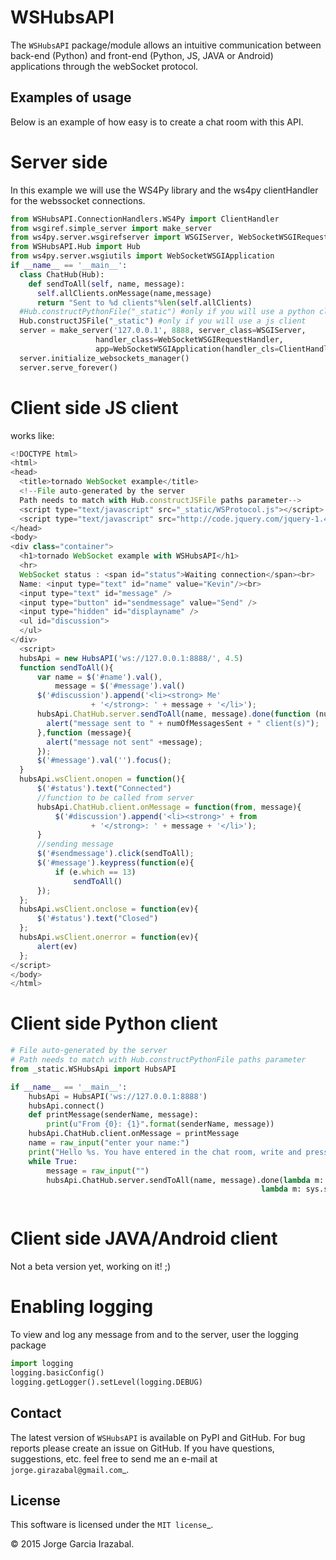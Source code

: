 WSHubsAPI
================================================

The ``WSHubsAPI`` package/module allows an intuitive communication between back-end (Python) and front-end (Python, JS, JAVA or Android) applications through the webSocket protocol.

Examples of usage
-----------------
Below is an example of how easy is to create a chat room with this API.

Server side
===========
In this example we will use the WS4Py library and the ws4py clientHandler for the webssocket connections.

```python
from WSHubsAPI.ConnectionHandlers.WS4Py import ClientHandler
from wsgiref.simple_server import make_server
from ws4py.server.wsgirefserver import WSGIServer, WebSocketWSGIRequestHandler
from WSHubsAPI.Hub import Hub
from ws4py.server.wsgiutils import WebSocketWSGIApplication
if __name__ == '__main__':
  class ChatHub(Hub):
    def sendToAll(self, name, message):
      self.allClients.onMessage(name,message)
      return "Sent to %d clients"%len(self.allClients)
  #Hub.constructPythonFile("_static") #only if you will use a python client
  Hub.constructJSFile("_static") #only if you will use a js client
  server = make_server('127.0.0.1', 8888, server_class=WSGIServer,
                   handler_class=WebSocketWSGIRequestHandler,
                   app=WebSocketWSGIApplication(handler_cls=ClientHandler))
  server.initialize_websockets_manager()
  server.serve_forever()
```
    
Client side JS client
=====================
works like:

```javascript
<!DOCTYPE html>
<html>
<head>
  <title>tornado WebSocket example</title>
  <!--File auto-generated by the server
  Path needs to match with Hub.constructJSFile paths parameter-->
  <script type="text/javascript" src="_static/WSProtocol.js"></script>
  <script type="text/javascript" src="http://code.jquery.com/jquery-1.4.2.js"></script>
</head>
<body>
<div class="container">
  <h1>tornado WebSocket example with WSHubsAPI</h1>
  <hr>
  WebSocket status : <span id="status">Waiting connection</span><br>
  Name: <input type="text" id="name" value="Kevin"/><br>
  <input type="text" id="message" />
  <input type="button" id="sendmessage" value="Send" />
  <input type="hidden" id="displayname" />
  <ul id="discussion">
  </ul>
</div>
  <script>
  hubsApi = new HubsAPI('ws://127.0.0.1:8888/', 4.5)
  function sendToAll(){
      var name = $('#name').val(),
          message = $('#message').val()
      $('#discussion').append('<li><strong> Me'
                  + '</strong>: ' + message + '</li>');
      hubsApi.ChatHub.server.sendToAll(name, message).done(function (numOfMessagesSent){
        alert("message sent to " + numOfMessagesSent + " client(s)");
      },function (message){
        alert("message not sent" +message);
      });
      $('#message').val('').focus();
  }
  hubsApi.wsClient.onopen = function(){
      $('#status').text("Connected")
      //function to be called from server
      hubsApi.ChatHub.client.onMessage = function(from, message){
          $('#discussion').append('<li><strong>' + from
                  + '</strong>: ' + message + '</li>');
      }
      //sending message
      $('#sendmessage').click(sendToAll);
      $('#message').keypress(function(e){
          if (e.which == 13)
              sendToAll()
      });
  };
  hubsApi.wsClient.onclose = function(ev){
      $('#status').text("Closed")
  };
  hubsApi.wsClient.onerror = function(ev){
      alert(ev)
  };
</script>
</body>
</html>
```

Client side Python client
=====================

```python
# File auto-generated by the server
# Path needs to match with Hub.constructPythonFile paths parameter
from _static.WSHubsApi import HubsAPI

if __name__ == '__main__':
    hubsApi = HubsAPI('ws://127.0.0.1:8888')
    hubsApi.connect()
    def printMessage(senderName, message):
        print(u"From {0}: {1}".format(senderName, message))
    hubsApi.ChatHub.client.onMessage = printMessage
    name = raw_input("enter your name:")
    print("Hello %s. You have entered in the chat room, write and press enter to send message" % name)
    while True:
        message = raw_input("")
        hubsApi.ChatHub.server.sendToAll(name, message).done(lambda m: sys.stdout.write("message sent to %d client(s)\n"%m),
                                                        lambda m: sys.stdout.write("!!!!!message not sent!!!!!\n"))
                                                       
```

Client side JAVA/Android client
=====================

Not a beta version yet, working on it! ;)

Enabling logging
=====================

To view and log any message from and to the server, user the logging package

```python
import logging
logging.basicConfig()
logging.getLogger().setLevel(logging.DEBUG)
```
Contact
-------

The latest version of ``WSHubsAPI`` is available on PyPI and GitHub.
For bug reports please create an issue on GitHub.
If you have questions, suggestions, etc. feel free to send me
an e-mail at `jorge.girazabal@gmail.com`_.

License
-------

This software is licensed under the `MIT license`_.

© 2015 Jorge Garcia Irazabal.
